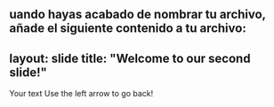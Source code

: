 uando hayas acabado de nombrar tu archivo, añade el siguiente contenido a tu archivo:
---
layout: slide
title: "Welcome to our second slide!"
---
Your text
Use the left arrow to go back!
